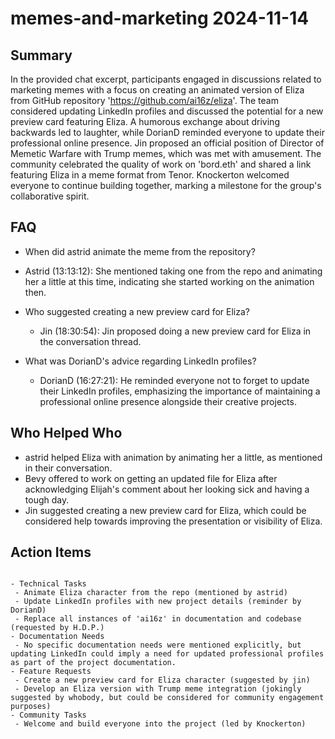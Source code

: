 # memes-and-marketing 2024-11-14

## Summary

In the provided chat excerpt, participants engaged in discussions related to marketing memes with a focus on creating an animated version of Eliza from GitHub repository 'https://github.com/ai16z/eliza'. The team considered updating LinkedIn profiles and discussed the potential for a new preview card featuring Eliza. A humorous exchange about driving backwards led to laughter, while DorianD reminded everyone to update their professional online presence. Jin proposed an official position of Director of Memetic Warfare with Trump memes, which was met with amusement. The community celebrated the quality of work on 'bord.eth' and shared a link featuring Eliza in a meme format from Tenor. Knockerton welcomed everyone to continue building together, marking a milestone for the group's collaborative spirit.

## FAQ

- When did astrid animate the meme from the repository?
- Astrid (13:13:12): She mentioned taking one from the repo and animating her a little at this time, indicating she started working on the animation then.

- Who suggested creating a new preview card for Eliza?

    - Jin (18:30:54): Jin proposed doing a new preview card for Eliza in the conversation thread.

- What was DorianD's advice regarding LinkedIn profiles?
    - DorianD (16:27:21): He reminded everyone not to forget to update their LinkedIn profiles, emphasizing the importance of maintaining a professional online presence alongside their creative projects.

## Who Helped Who

- astrid helped Eliza with animation by animating her a little, as mentioned in their conversation.
- Bevy offered to work on getting an updated file for Eliza after acknowledging Elijah's comment about her looking sick and having a tough day.
- Jin suggested creating a new preview card for Eliza, which could be considered help towards improving the presentation or visibility of Eliza.

## Action Items

```

- Technical Tasks
 - Animate Eliza character from the repo (mentioned by astrid)
 - Update LinkedIn profiles with new project details (reminder by DorianD)
 - Replace all instances of 'ai16z' in documentation and codebase (requested by H.D.P.)
- Documentation Needs
 - No specific documentation needs were mentioned explicitly, but updating LinkedIn could imply a need for updated professional profiles as part of the project documentation.
- Feature Requests
 - Create a new preview card for Eliza character (suggested by jin)
 - Develop an Eliza version with Trump meme integration (jokingly suggested by whobody, but could be considered for community engagement purposes)
- Community Tasks
 - Welcome and build everyone into the project (led by Knockerton)
```
